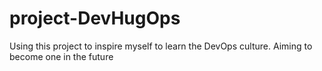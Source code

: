 # project-DevHugOps
Using this project to inspire myself to learn the DevOps culture. Aiming to become one in the future

